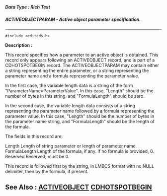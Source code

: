 ##### Data Type : Rich Text
##### ACTIVEOBJECTPARAM - Active object parameter specification.
---
```
#include <editods.h>
```
**Description :**

This record specifies how a parameter to an active object is obtained.  This 
record only appears following an ACTIVEOBJECT record, and is part of a 
CDHOTSPOTBEGIN record.  The ACTIVEOBJECTPARAM may contain either a string 
representing the entire parameter, or a string representing the parameter name 
and a formula representing the parameter value.

In the first case, the variable length data is a string of the form 
"ParameterName=ParameterValue".  In this case, "Length" should be the number of 
bytes in this string, and "FormulaLength" should be zero.

In the second case, the variable length data consists of a string representing 
the parameter name followed by a formula representing the parameter value.  In 
this case, "Length" should be the number of bytes in the parameter name string, 
and "FormulaLength" should be the length of the formula.

The fields in this record are:

Length  Length of string parameter or length of parameter name.
FormulaLength Length of the formula, if any.  If no formula is provided, 0.
Reserved Reserved;  must be 0.

This record is followed first by the string, in LMBCS format with no NULL 
delimiter, then by the formula, if present.

**See Also :**
[ACTIVEOBJECT](/reference/Data/ACTIVEOBJECT)
[CDHOTSPOTBEGIN](/reference/Data/CDHOTSPOTBEGIN)
---
